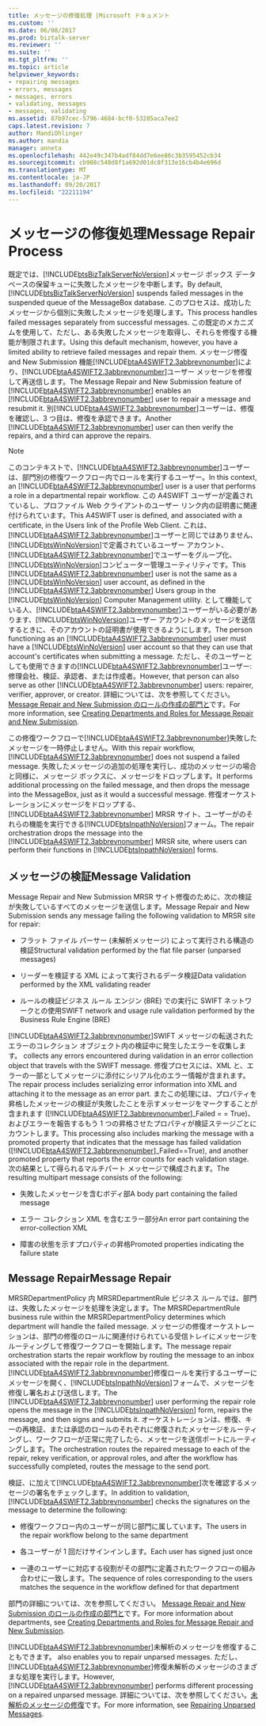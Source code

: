 ```yaml
---
title: メッセージの修復処理 |Microsoft ドキュメント
ms.custom: ''
ms.date: 06/08/2017
ms.prod: biztalk-server
ms.reviewer: ''
ms.suite: ''
ms.tgt_pltfrm: ''
ms.topic: article
helpviewer_keywords:
- repairing messages
- errors, messages
- messages, errors
- validating, messages
- messages, validating
ms.assetid: 87b97cec-5796-4684-bcf0-53285aca7ee2
caps.latest.revision: 7
author: MandiOhlinger
ms.author: mandia
manager: anneta
ms.openlocfilehash: 442e49c347b4adf84dd7e6ee86c3b3595452cb34
ms.sourcegitcommit: cb908c540d8f1a692d01dc8f313e16cb4b4e696d
ms.translationtype: MT
ms.contentlocale: ja-JP
ms.lasthandoff: 09/20/2017
ms.locfileid: "22211194"
---
```

# <a name="message-repair-process"></a><span data-ttu-id="85f92-102">メッセージの修復処理</span><span class="sxs-lookup"><span data-stu-id="85f92-102">Message Repair Process</span></span>
<span data-ttu-id="85f92-103">既定では、[!INCLUDE[btsBizTalkServerNoVersion](../../includes/btsbiztalkservernoversion-md.md)]メッセージ ボックス データベースの保留キューに失敗したメッセージを中断します。</span><span class="sxs-lookup"><span data-stu-id="85f92-103">By default, [!INCLUDE[btsBizTalkServerNoVersion](../../includes/btsbiztalkservernoversion-md.md)] suspends failed messages in the suspended queue of the MessageBox database.</span></span> <span data-ttu-id="85f92-104">このプロセスは、成功したメッセージから個別に失敗したメッセージを処理します。</span><span class="sxs-lookup"><span data-stu-id="85f92-104">This process handles failed messages separately from successful messages.</span></span> <span data-ttu-id="85f92-105">この既定のメカニズムを使用して、ただし、ある失敗したメッセージを取得し、それらを修復する機能が制限されます。</span><span class="sxs-lookup"><span data-stu-id="85f92-105">Using this default mechanism, however, you have a limited ability to retrieve failed messages and repair them.</span></span> <span data-ttu-id="85f92-106">メッセージ修復 and New Submission 機能[!INCLUDE[btaA4SWIFT2.3abbrevnonumber](../../includes/btaa4swift2-3abbrevnonumber-md.md)]により、[!INCLUDE[btaA4SWIFT2.3abbrevnonumber](../../includes/btaa4swift2-3abbrevnonumber-md.md)]ユーザー メッセージを修復して再送信します。</span><span class="sxs-lookup"><span data-stu-id="85f92-106">The Message Repair and New Submission feature of [!INCLUDE[btaA4SWIFT2.3abbrevnonumber](../../includes/btaa4swift2-3abbrevnonumber-md.md)] enables an [!INCLUDE[btaA4SWIFT2.3abbrevnonumber](../../includes/btaa4swift2-3abbrevnonumber-md.md)] user to repair a message and resubmit it.</span></span> <span data-ttu-id="85f92-107">別[!INCLUDE[btaA4SWIFT2.3abbrevnonumber](../../includes/btaa4swift2-3abbrevnonumber-md.md)]ユーザーは、修復を確認し、3 つ目は、修復を承認できます。</span><span class="sxs-lookup"><span data-stu-id="85f92-107">Another [!INCLUDE[btaA4SWIFT2.3abbrevnonumber](../../includes/btaa4swift2-3abbrevnonumber-md.md)] user can then verify the repairs, and a third can approve the repairs.</span></span>  
  
> [!NOTE]
>  <span data-ttu-id="85f92-108">このコンテキストで、[!INCLUDE[btaA4SWIFT2.3abbrevnonumber](../../includes/btaa4swift2-3abbrevnonumber-md.md)]ユーザーは、部門別の修復ワークフロー内でロールを実行するユーザー。</span><span class="sxs-lookup"><span data-stu-id="85f92-108">In this context, an [!INCLUDE[btaA4SWIFT2.3abbrevnonumber](../../includes/btaa4swift2-3abbrevnonumber-md.md)] user is a user that performs a role in a departmental repair workflow.</span></span> <span data-ttu-id="85f92-109">この A4SWIFT ユーザーが定義されているし、プロファイル Web クライアントのユーザー リンク内の証明書に関連付けられています。</span><span class="sxs-lookup"><span data-stu-id="85f92-109">This A4SWIFT user is defined, and associated with a certificate, in the Users link of the Profile Web Client.</span></span> <span data-ttu-id="85f92-110">これは、[!INCLUDE[btaA4SWIFT2.3abbrevnonumber](../../includes/btaa4swift2-3abbrevnonumber-md.md)]ユーザーと同じではありません、[!INCLUDE[btsWinNoVersion](../../includes/btswinnoversion-md.md)]で定義されているユーザー アカウント、[!INCLUDE[btaA4SWIFT2.3abbrevnonumber](../../includes/btaa4swift2-3abbrevnonumber-md.md)]でユーザーをグループ化、[!INCLUDE[btsWinNoVersion](../../includes/btswinnoversion-md.md)]コンピューター管理ユーティリティです。</span><span class="sxs-lookup"><span data-stu-id="85f92-110">This [!INCLUDE[btaA4SWIFT2.3abbrevnonumber](../../includes/btaa4swift2-3abbrevnonumber-md.md)] user is not the same as a [!INCLUDE[btsWinNoVersion](../../includes/btswinnoversion-md.md)] user account, as defined in the [!INCLUDE[btaA4SWIFT2.3abbrevnonumber](../../includes/btaa4swift2-3abbrevnonumber-md.md)] Users group in the [!INCLUDE[btsWinNoVersion](../../includes/btswinnoversion-md.md)] Computer Management utility.</span></span> <span data-ttu-id="85f92-111">として機能している人、[!INCLUDE[btaA4SWIFT2.3abbrevnonumber](../../includes/btaa4swift2-3abbrevnonumber-md.md)]ユーザーがいる必要があります、[!INCLUDE[btsWinNoVersion](../../includes/btswinnoversion-md.md)]ユーザー アカウントのメッセージを送信するときに、そのアカウントの証明書が使用できるようにします。</span><span class="sxs-lookup"><span data-stu-id="85f92-111">The person functioning as an [!INCLUDE[btaA4SWIFT2.3abbrevnonumber](../../includes/btaa4swift2-3abbrevnonumber-md.md)] user must have a [!INCLUDE[btsWinNoVersion](../../includes/btswinnoversion-md.md)] user account so that they can use that account's certificates when submitting a message.</span></span> <span data-ttu-id="85f92-112">ただし、そのユーザーとしても使用できますの[!INCLUDE[btaA4SWIFT2.3abbrevnonumber](../../includes/btaa4swift2-3abbrevnonumber-md.md)]ユーザー: 修理会社、検証、承認者、または作成者。</span><span class="sxs-lookup"><span data-stu-id="85f92-112">However, that person can also serve as other [!INCLUDE[btaA4SWIFT2.3abbrevnonumber](../../includes/btaa4swift2-3abbrevnonumber-md.md)] users: repairer, verifier, approver, or creator.</span></span> <span data-ttu-id="85f92-113">詳細については、次を参照してください。 [Message Repair and New Submission のロールの作成の部門と](../../adapters-and-accelerators/accelerator-swift/creating-departments-and-roles-for-message-repair-and-new-submission.md)です。</span><span class="sxs-lookup"><span data-stu-id="85f92-113">For more information, see [Creating Departments and Roles for Message Repair and New Submission](../../adapters-and-accelerators/accelerator-swift/creating-departments-and-roles-for-message-repair-and-new-submission.md).</span></span>  
  
 <span data-ttu-id="85f92-114">この修復ワークフローで[!INCLUDE[btaA4SWIFT2.3abbrevnonumber](../../includes/btaa4swift2-3abbrevnonumber-md.md)]失敗したメッセージを一時停止しません。</span><span class="sxs-lookup"><span data-stu-id="85f92-114">With this repair workflow, [!INCLUDE[btaA4SWIFT2.3abbrevnonumber](../../includes/btaa4swift2-3abbrevnonumber-md.md)] does not suspend a failed message.</span></span> <span data-ttu-id="85f92-115">失敗したメッセージの追加の処理を実行し、成功のメッセージの場合と同様に、メッセージ ボックスに、メッセージをドロップします。</span><span class="sxs-lookup"><span data-stu-id="85f92-115">It performs additional processing on the failed message, and then drops the message into the MessageBox, just as it would a successful message.</span></span> <span data-ttu-id="85f92-116">修復オーケストレーションにメッセージをドロップする、 [!INCLUDE[btaA4SWIFT2.3abbrevnonumber](../../includes/btaa4swift2-3abbrevnonumber-md.md)] MRSR サイト、ユーザーがのそれらの機能を実行できる[!INCLUDE[btsInpathNoVersion](../../includes/btsinpathnoversion-md.md)]フォーム。</span><span class="sxs-lookup"><span data-stu-id="85f92-116">The repair orchestration drops the message into the [!INCLUDE[btaA4SWIFT2.3abbrevnonumber](../../includes/btaa4swift2-3abbrevnonumber-md.md)] MRSR site, where users can perform their functions in [!INCLUDE[btsInpathNoVersion](../../includes/btsinpathnoversion-md.md)] forms.</span></span>  
  
## <a name="message-validation"></a><span data-ttu-id="85f92-117">メッセージの検証</span><span class="sxs-lookup"><span data-stu-id="85f92-117">Message Validation</span></span>  
 <span data-ttu-id="85f92-118">Message Repair and New Submission MRSR サイト修復のために、次の検証が失敗しているすべてのメッセージを送信します。</span><span class="sxs-lookup"><span data-stu-id="85f92-118">Message Repair and New Submission sends any message failing the following validation to MRSR site for repair:</span></span>  
  
-   <span data-ttu-id="85f92-119">フラット ファイル パーサー (未解析メッセージ) によって実行される構造の検証</span><span class="sxs-lookup"><span data-stu-id="85f92-119">Structural validation performed by the flat file parser (unparsed messages)</span></span>  
  
-   <span data-ttu-id="85f92-120">リーダーを検証する XML によって実行されるデータ検証</span><span class="sxs-lookup"><span data-stu-id="85f92-120">Data validation performed by the XML validating reader</span></span>  
  
-   <span data-ttu-id="85f92-121">ルールの検証ビジネス ルール エンジン (BRE) での実行に SWIFT ネットワークとの使用</span><span class="sxs-lookup"><span data-stu-id="85f92-121">SWIFT network and usage rule validation performed by the Business Rule Engine (BRE)</span></span>  
  
 [!INCLUDE[btaA4SWIFT2.3abbrevnonumber](../../includes/btaa4swift2-3abbrevnonumber-md.md)]<span data-ttu-id="85f92-122">SWIFT メッセージの転送されたエラーのコレクション オブジェクト内の検証中に発生したエラーを収集します。</span><span class="sxs-lookup"><span data-stu-id="85f92-122"> collects any errors encountered during validation in an error collection object that travels with the SWIFT message.</span></span> <span data-ttu-id="85f92-123">修復プロセスには、XML と、エラーの一部としてメッセージに添付にシリアル化のエラー情報が含まれます。</span><span class="sxs-lookup"><span data-stu-id="85f92-123">The repair process includes serializing error information into XML and attaching it to the message as an error part.</span></span> <span data-ttu-id="85f92-124">またこの処理には、プロパティを昇格したメッセージの検証が失敗したことを示すメッセージをマークすることが含まれます ([!INCLUDE[btaA4SWIFT2.3abbrevnonumber](../../includes/btaa4swift2-3abbrevnonumber-md.md)]_Failed = = True)、およびエラーを報告するもう 1 つの昇格させたプロパティが検証ステージごとにカウントします。</span><span class="sxs-lookup"><span data-stu-id="85f92-124">This processing also includes marking the message with a promoted property that indicates that the message has failed validation ([!INCLUDE[btaA4SWIFT2.3abbrevnonumber](../../includes/btaa4swift2-3abbrevnonumber-md.md)]_Failed==True), and another promoted property that reports the error counts for each validation stage.</span></span> <span data-ttu-id="85f92-125">次の結果として得られるマルチパート メッセージで構成されます。</span><span class="sxs-lookup"><span data-stu-id="85f92-125">The resulting multipart message consists of the following:</span></span>  
  
-   <span data-ttu-id="85f92-126">失敗したメッセージを含むボディ部</span><span class="sxs-lookup"><span data-stu-id="85f92-126">A body part containing the failed message</span></span>  
  
-   <span data-ttu-id="85f92-127">エラー コレクション XML を含むエラー部分</span><span class="sxs-lookup"><span data-stu-id="85f92-127">An error part containing the error-collection XML</span></span>  
  
-   <span data-ttu-id="85f92-128">障害の状態を示すプロパティの昇格</span><span class="sxs-lookup"><span data-stu-id="85f92-128">Promoted properties indicating the failure state</span></span>  
  
## <a name="message-repair"></a><span data-ttu-id="85f92-129">Message Repair</span><span class="sxs-lookup"><span data-stu-id="85f92-129">Message Repair</span></span>  
 <span data-ttu-id="85f92-130">MRSRDepartmentPolicy 内 MRSRDepartmentRule ビジネス ルールでは、部門は、失敗したメッセージを処理を決定します。</span><span class="sxs-lookup"><span data-stu-id="85f92-130">The MRSRDepartmentRule business rule within the MRSRDepartmentPolicy determines which department will handle the failed message.</span></span> <span data-ttu-id="85f92-131">メッセージの修復オーケストレーションは、部門の修復のロールに関連付けられている受信トレイにメッセージをルーティングして修復ワークフローを開始します。</span><span class="sxs-lookup"><span data-stu-id="85f92-131">The message repair orchestration starts the repair workflow by routing the message to an inbox associated with the repair role in the department.</span></span> <span data-ttu-id="85f92-132">[!INCLUDE[btaA4SWIFT2.3abbrevnonumber](../../includes/btaa4swift2-3abbrevnonumber-md.md)]修復ロールを実行するユーザーにメッセージを開く、[!INCLUDE[btsInpathNoVersion](../../includes/btsinpathnoversion-md.md)]フォームで、メッセージを修復し署名および送信します。</span><span class="sxs-lookup"><span data-stu-id="85f92-132">The [!INCLUDE[btaA4SWIFT2.3abbrevnonumber](../../includes/btaa4swift2-3abbrevnonumber-md.md)] user performing the repair role opens the message in the [!INCLUDE[btsInpathNoVersion](../../includes/btsinpathnoversion-md.md)] form, repairs the message, and then signs and submits it.</span></span> <span data-ttu-id="85f92-133">オーケストレーションは、修復、キーの再検証、または承認のロールのそれぞれに修復されたメッセージをルーティングし、ワークフローが正常に完了したら、メッセージを送信ポートにルーティングします。</span><span class="sxs-lookup"><span data-stu-id="85f92-133">The orchestration routes the repaired message to each of the repair, rekey verification, or approval roles, and after the workflow has successfully completed, routes the message to the send port.</span></span>  
  
 <span data-ttu-id="85f92-134">検証、に加えて[!INCLUDE[btaA4SWIFT2.3abbrevnonumber](../../includes/btaa4swift2-3abbrevnonumber-md.md)]次を確認するメッセージの署名をチェックします。</span><span class="sxs-lookup"><span data-stu-id="85f92-134">In addition to validation, [!INCLUDE[btaA4SWIFT2.3abbrevnonumber](../../includes/btaa4swift2-3abbrevnonumber-md.md)] checks the signatures on the message to determine the following:</span></span>  
  
-   <span data-ttu-id="85f92-135">修復ワークフロー内のユーザーが同じ部門に属しています。</span><span class="sxs-lookup"><span data-stu-id="85f92-135">The users in the repair workflow belong to the same department</span></span>  
  
-   <span data-ttu-id="85f92-136">各ユーザーが 1 回だけサインインします。</span><span class="sxs-lookup"><span data-stu-id="85f92-136">Each user has signed just once</span></span>  
  
-   <span data-ttu-id="85f92-137">一連のユーザーに対応する役割がその部門に定義されたワークフローの組み合わせに一致します。</span><span class="sxs-lookup"><span data-stu-id="85f92-137">The sequence of roles corresponding to the users matches the sequence in the workflow defined for that department</span></span>  
  
 <span data-ttu-id="85f92-138">部門の詳細については、次を参照してください。 [Message Repair and New Submission のロールの作成の部門と](../../adapters-and-accelerators/accelerator-swift/creating-departments-and-roles-for-message-repair-and-new-submission.md)です。</span><span class="sxs-lookup"><span data-stu-id="85f92-138">For more information about departments, see [Creating Departments and Roles for Message Repair and New Submission](../../adapters-and-accelerators/accelerator-swift/creating-departments-and-roles-for-message-repair-and-new-submission.md).</span></span>  
  
 [!INCLUDE[btaA4SWIFT2.3abbrevnonumber](../../includes/btaa4swift2-3abbrevnonumber-md.md)]<span data-ttu-id="85f92-139">未解析のメッセージを修復することもできます。</span><span class="sxs-lookup"><span data-stu-id="85f92-139"> also enables you to repair unparsed messages.</span></span> <span data-ttu-id="85f92-140">ただし、[!INCLUDE[btaA4SWIFT2.3abbrevnonumber](../../includes/btaa4swift2-3abbrevnonumber-md.md)]修復未解析のメッセージのさまざまな処理を実行します。</span><span class="sxs-lookup"><span data-stu-id="85f92-140">However, [!INCLUDE[btaA4SWIFT2.3abbrevnonumber](../../includes/btaa4swift2-3abbrevnonumber-md.md)] performs different processing on a repaired unparsed message.</span></span> <span data-ttu-id="85f92-141">詳細については、次を参照してください。[未解析のメッセージの修復](../../adapters-and-accelerators/accelerator-swift/repairing-unparsed-messages.md)です。</span><span class="sxs-lookup"><span data-stu-id="85f92-141">For more information, see [Repairing Unparsed Messages](../../adapters-and-accelerators/accelerator-swift/repairing-unparsed-messages.md).</span></span>